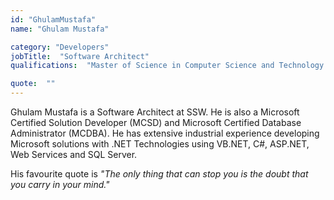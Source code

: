 ```yaml
---
id: "GhulamMustafa"
name: "Ghulam Mustafa"

category: "Developers"
jobTitle:  "Software Architect"
qualifications:  "Master of Science in Computer Science and Technology "

quote:  ""
---
```


Ghulam Mustafa is a Software Architect at SSW. He is also a Microsoft Certified Solution Developer (MCSD) and Microsoft Certified Database Administrator (MCDBA). He has extensive industrial experience developing Microsoft solutions with .NET Technologies using VB.NET, C#, ASP.NET, Web Services and SQL Server.

His favourite quote is *"The only thing that can stop you is the doubt that you carry in your mind."*